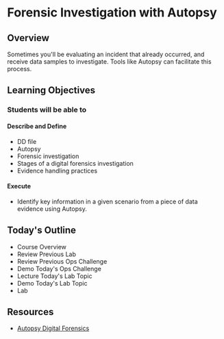 # Forensic Investigation with Autopsy

## Overview

Sometimes you'll be evaluating an incident that already occurred, and receive data samples to investigate. Tools like Autopsy can facilitate this process.

## Learning Objectives

### Students will be able to

#### Describe and Define

- DD file
- Autopsy
- Forensic investigation
- Stages of a digital forensics investigation
- Evidence handling practices

#### Execute

- Identify key information in a given scenario from a piece of data evidence using Autopsy.

## Today's Outline

- Course Overview
- Review Previous Lab
- Review Previous Ops Challenge
- Demo Today's Ops Challenge
- Lecture Today's Lab Topic
- Demo Today's Lab Topic
- Lab

## Resources

- [Autopsy Digital Forensics](https://www.autopsy.com/)
